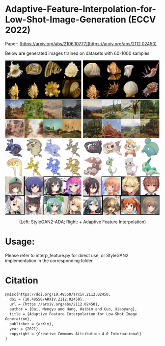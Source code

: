 # Adaptive-Feature-Interpolation-for-Low-Shot-Image-Generation (ECCV 2022)

Paper: [https://arxiv.org/abs/2106.10777](https://arxiv.org/abs/2112.02450)

Below are generated images trained on datasets with 60-1000 samples:
<p align="center">
<img src="comp_gen.jpg" align="middle" width="600">
</p>
<p align="center">
(Left: StyleGAN2-ADA; Right: + Adaptive Feature Interpolation)
</p>

# Usage:
Please refer to interp_feature.py for direct use, or StyleGAN2 implementation in the corresponding folder.  

# Citation
```
@misc{https://doi.org/10.48550/arxiv.2112.02450,
  doi = {10.48550/ARXIV.2112.02450},
  url = {https://arxiv.org/abs/2112.02450},  
  author = {Dai, Mengyu and Hang, Haibin and Guo, Xiaoyang},
  title = {Adaptive Feature Interpolation for Low-Shot Image Generation},
  publisher = {arXiv},
  year = {2021}, 
  copyright = {Creative Commons Attribution 4.0 International}
}
```
